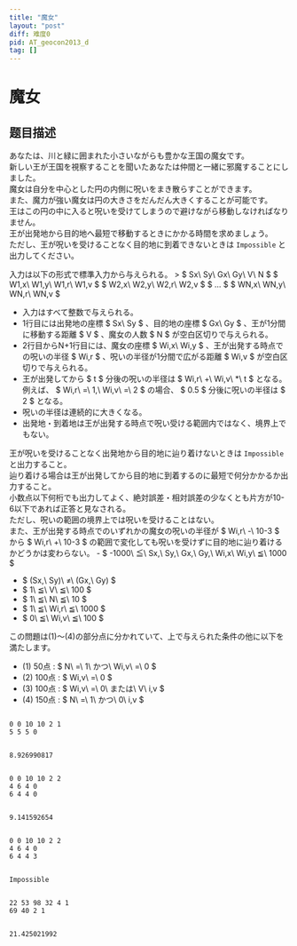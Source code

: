 ```yaml
---
title: "魔女"
layout: "post"
diff: 难度0
pid: AT_geocon2013_d
tag: []
---
```


# 魔女

## 题目描述

[problemUrl]: https://atcoder.jp/contests/geocon2013/tasks/geocon2013_d

 あなたは、川と緑に囲まれた小さいながらも豊かな王国の魔女です。  
 新しい王が王国を視察することを聞いたあなたは仲間と一緒に邪魔することにしました。  
 魔女は自分を中心とした円の内側に呪いをまき散らすことができます。  
 また、魔力が強い魔女は円の大きさをだんだん大きくすることが可能です。  
 王はこの円の中に入ると呪いを受けてしまうので避けながら移動しなければなりません。  
 王が出発地から目的地へ最短で移動するときにかかる時間を求めましょう。  
 ただし、王が呪いを受けることなく目的地に到着できないときは `Impossible` と出力してください。

 入力は以下の形式で標準入力から与えられる。 > $ Sx\ Sy\ Gx\ Gy\ V\ N $ $ W1,x\ W1,y\ W1,r\ W1,v $ $ W2,x\ W2,y\ W2,r\ W2,v $ $ ... $ $ WN,x\ WN,y\ WN,r\ WN,v $

- 入力はすべて整数で与えられる。
- 1行目には出発地の座標 $ Sx\ Sy $ 、目的地の座標 $ Gx\ Gy $ 、王が1分間に移動する距離 $ V $ 、魔女の人数 $ N $ が空白区切りで与えられる。
- 2行目からN+1行目には、魔女の座標 $ Wi,x\ Wi,y $ 、王が出発する時点での呪いの半径 $ Wi,r $ 、呪いの半径が1分間で広がる距離 $ Wi,v $ が空白区切りで与えられる。
- 王が出発してから $ t $ 分後の呪いの半径は $ Wi,r\ +\ Wi,v\ *\ t $ となる。例えば、 $ Wi,r\ =\ 1,\ Wi,v\ =\ 2 $ の場合、 $ 0.5 $ 分後に呪いの半径は $ 2 $ となる。
- 呪いの半径は連続的に大きくなる。
- 出発地・到着地は王が出発する時点で呪い受ける範囲内ではなく、境界上でもない。
 
 王が呪いを受けることなく出発地から目的地に辿り着けないときは `Impossible`と出力すること。  
 辿り着ける場合は王が出発してから目的地に到着するのに最短で何分かかるか出力すること。  
 小数点以下何桁でも出力してよく、絶対誤差・相対誤差の少なくとも片方が10-6以下であれば正答と見なされる。  
 ただし、呪いの範囲の境界上では呪いを受けることはない。  
 また、王が出発する時点でのいずれかの魔女の呪いの半径が $ Wi,r\ -\ 10-3 $ から $ Wi,r\ +\ 10-3 $ の範囲で変化しても呪いを受けずに目的地に辿り着けるかどうかは変わらない。 - $ -1000\ ≦\ Sx,\ Sy,\ Gx,\ Gy,\ Wi,x\ Wi,y\ ≦\ 1000 $
- $ (Sx,\ Sy)\ ≠\ (Gx,\ Gy) $
- $ 1\ ≦\ V\ ≦\ 100 $
- $ 1\ ≦\ N\ ≦\ 10 $
- $ 1\ ≦\ Wi,r\ ≦\ 1000 $
- $ 0\ ≦\ Wi,v\ ≦\ 100 $

この問題は(1)〜(4)の部分点に分かれていて、上で与えられた条件の他に以下を満たします。

- (1) 50点 : $ N\ =\ 1\ かつ\ Wi,v\ =\ 0 $
- (2) 100点 : $ Wi,v\ =\ 0 $
- (3) 100点 : $ Wi,v\ =\ 0\ または\ V\ i,v $
- (4) 150点 : $ N\ =\ 1\ かつ\ 0\ i,v $
 
```

0 0 10 10 2 1
5 5 5 0
```

 ```

8.926990817
```

 ```

0 0 10 10 2 2
4 6 4 0
6 4 4 0
```

 ```

9.141592654
```

 ```

0 0 10 10 2 2
4 6 4 0
6 4 4 3
```

 ```

Impossible
```

 ```

22 53 98 32 4 1
69 40 2 1
```

 ```

21.425021992
```

